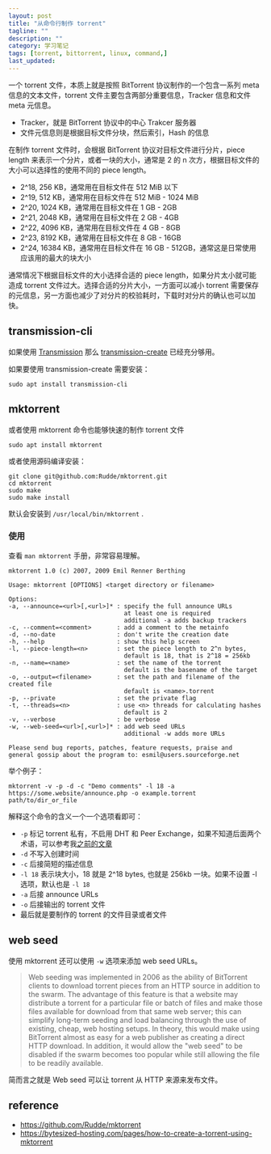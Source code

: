 ```yaml
---
layout: post
title: "从命令行制作 torrent"
tagline: ""
description: ""
category: 学习笔记
tags: [torrent, bittorrent, linux, command,]
last_updated:
---
```


一个 torrent 文件，本质上就是按照 BitTorrent 协议制作的一个包含一系列 meta 信息的文本文件，torrent 文件主要包含两部分重要信息，Tracker 信息和文件 meta 元信息。

- Tracker，就是 BitTorrent 协议中的中心 Trakcer 服务器
- 文件元信息则是根据目标文件分块，然后索引，Hash 的信息

在制作 torrent 文件时，会根据 BitTorrent 协议对目标文件进行分片，piece length 来表示一个分片，或者一块的大小，通常是 2 的 n 次方，根据目标文件的大小可以选择性的使用不同的 piece length。

- 2^18, 256 KB，通常用在目标文件在 512 MiB 以下
- 2^19, 512 KB，通常用在目标文件在 512 MiB - 1024 MiB
- 2^20, 1024 KB，通常用在目标文件在 1 GB - 2GB
- 2^21, 2048 KB，通常用在目标文件在 2 GB - 4GB
- 2^22, 4096 KB，通常用在目标文件在 4 GB - 8GB
- 2^23, 8192 KB，通常用在目标文件在 8 GB - 16GB
- 2^24, 16384 KB，通常用在目标文件在 16 GB - 512GB，通常这是日常使用应该用的最大的块大小

通常情况下根据目标文件的大小选择合适的 piece length，如果分片太小就可能造成 torrent 文件过大。选择合适的分片大小，一方面可以减小 torrent 需要保存的元信息，另一方面也减少了对分片的校验耗时，下载时对分片的确认也可以加快。

## transmission-cli

如果使用 [Transmission](/post/2018/06/qnap-transmission.html) 那么 [transmission-create](https://github.com/tldr-pages/tldr/pull/3916/files) 已经充分够用。

如果要使用 transmission-create 需要安装：

	sudo apt install transmission-cli

## mktorrent

或者使用 mktorrent 命令也能够快速的制作 torrent 文件

	sudo apt install mktorrent

或者使用源码编译安装：

	git clone git@github.com:Rudde/mktorrent.git
	cd mktorrent
	sudo make
	sudo make install

默认会安装到 `/usr/local/bin/mktorrent` .

### 使用

查看 `man mktorrent` 手册，非常容易理解。

	mktorrent 1.0 (c) 2007, 2009 Emil Renner Berthing

	Usage: mktorrent [OPTIONS] <target directory or filename>

	Options:
	-a, --announce=<url>[,<url>]* : specify the full announce URLs
									at least one is required
									additional -a adds backup trackers
	-c, --comment=<comment>       : add a comment to the metainfo
	-d, --no-date                 : don't write the creation date
	-h, --help                    : show this help screen
	-l, --piece-length=<n>        : set the piece length to 2^n bytes,
									default is 18, that is 2^18 = 256kb
	-n, --name=<name>             : set the name of the torrent
									default is the basename of the target
	-o, --output=<filename>       : set the path and filename of the created file
									default is <name>.torrent
	-p, --private                 : set the private flag
	-t, --threads=<n>             : use <n> threads for calculating hashes
									default is 2
	-v, --verbose                 : be verbose
	-w, --web-seed=<url>[,<url>]* : add web seed URLs
									additional -w adds more URLs

	Please send bug reports, patches, feature requests, praise and
	general gossip about the program to: esmil@users.sourceforge.net

举个例子：

	mktorrent -v -p -d -c "Demo comments" -l 18 -a https://some.website/announce.php -o example.torrent path/to/dir_or_file

解释这个命令的含义一个一个选项看即可：

- `-p` 标记 torrent 私有，不启用 DHT 和 Peer Exchange，如果不知道后面两个术语，可以参考我[之前的文章](/post/2020/02/everything-related-about-bittorrent-and-pt.html)
- `-d` 不写入创建时间
- `-c` 后接简短的描述信息
- `-l 18` 表示块大小，18 就是 2^18 bytes, 也就是 256kb 一块。如果不设置 -l 选项，默认也是 `-l 18`
- `-a` 后接 announce URLs
- `-o` 后接输出的 torrent 文件
- 最后就是要制作的 torrent 的文件目录或者文件

## web seed
使用 mktorrent 还可以使用 `-w` 选项来添加 web seed URLs。

> Web seeding was implemented in 2006 as the ability of BitTorrent clients to download torrent pieces from an HTTP source in addition to the swarm. The advantage of this feature is that a website may distribute a torrent for a particular file or batch of files and make those files available for download from that same web server; this can simplify long-term seeding and load balancing through the use of existing, cheap, web hosting setups. In theory, this would make using BitTorrent almost as easy for a web publisher as creating a direct HTTP download. In addition, it would allow the "web seed" to be disabled if the swarm becomes too popular while still allowing the file to be readily available.

简而言之就是 Web seed 可以让 torrent 从 HTTP 来源来发布文件。

## reference

- <https://github.com/Rudde/mktorrent>
- <https://bytesized-hosting.com/pages/how-to-create-a-torrent-using-mktorrent>
